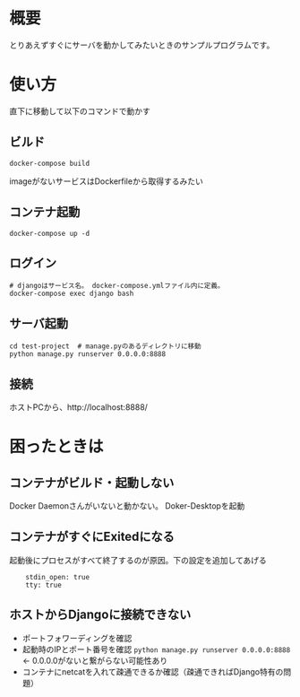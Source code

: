 # 概要
とりあえずすぐにサーバを動かしてみたいときのサンプルプログラムです。

# 使い方
直下に移動して以下のコマンドで動かす

## ビルド
~~~
docker-compose build
~~~
imageがないサービスはDockerfileから取得するみたい

## コンテナ起動
~~~
docker-compose up -d
~~~

## ログイン
~~~
# djangoはサービス名。 docker-compose.ymlファイル内に定義。
docker-compose exec django bash
~~~

## サーバ起動
~~~
cd test-project  # manage.pyのあるディレクトリに移動
python manage.py runserver 0.0.0.0:8888
~~~

## 接続
ホストPCから、http://localhost:8888/


# 困ったときは
## コンテナがビルド・起動しない
Docker Daemonさんがいないと動かない。
Doker-Desktopを起動

## コンテナがすぐにExitedになる
起動後にプロセスがすべて終了するのが原因。下の設定を追加してあげる
~~~
	stdin_open: true
	tty: true
~~~

## ホストからDjangoに接続できない
* ポートフォワーディングを確認
* 起動時のIPとポート番号を確認
`python manage.py runserver 0.0.0.0:8888` ← 0.0.0.0がないと繋がらない可能性あり
* コンテナにnetcatを入れて疎通できるか確認（疎通できればDjango特有の問題）